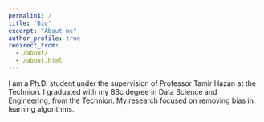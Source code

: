 ```yaml
---
permalink: /
title: "Bio"
excerpt: "About me"
author_profile: true
redirect_from:
  - /about/
  - /about.html
---
```


I am a Ph.D. student under the supervision of Professor Tamir Hazan at the Technion. I graduated with my BSc degree in Data Science and Engineering, from the Technion. My research focused on removing bias in learning algorithms. 
